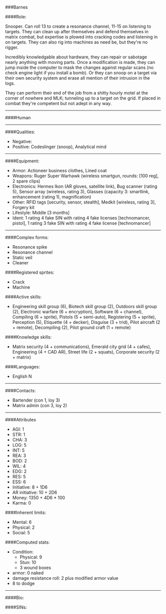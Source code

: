 ###Barnes

####Role:

Snooper. Can roll 13 to create a resonance channel, 11-15 on listening to targets. They can clean up after themselves and defend themselves in matrix combat, but expertise is plowed into cracking codes and listening in on targets. They can also rig into machines as need be, but they're no rigger.

Incredibly knowledgable about hardware, they can repair or sabotage nearly anything with moving parts. Once a modification is made, they can jump inside the computer to mask the changes against regular scans (no check engine light if you install a bomb). Or they can snoop on a target via their own security system and erase all mention of their intrusion in the logs. 

They can perform their end of the job from a shitty hourly motel at the corner of nowhere and MLK; tunneling up to a target on the grid. If placed in combat they're competent but not adept in any way.

____
####Human
____
####Qualities:

- Negative: 
- Positive: Codeslinger (snoop), Analytical mind

____
####Equipment:

- Armor: Actioneer business clothes, Lined coat
- Weapons: Ruger Super Warhawk (wireless smartgun, rounds: [100 reg], 2 spare clips)
- Electronics: Hermes Ikon (AR gloves, satellite link), Bug scanner (rating 5), Sensor array (wireless, rating 3), Glasses (capacity 3: smartlink, enhancement (rating 1), magnification)
- Other: RFID tags [security, sensor, stealth], Medkit [wireless, rating 3], Forgery kit
- Lifestyle: Middle [3 months]
- Ident: 1 rating 4 fake SIN with rating 4 fake licenses [technomancer, pistol], 1 rating 3 fake SIN with rating 4 fake license [technomancer]

____
####Complex forms:

- Resonance spike
- Resonance channel
- Static veil
- Cleaner

####Registered sprites:

- Crack
- Machine

####Active skills:

- Engineering skill group (6), Biotech skill group (2), Outdoors skill group (2), Electronic warfare (6 + encryption), Software (6 + channel), Compiling (6 + sprite), Pistols (5 + semi-auto), Registering (5 + sprite), Perception (5), Etiquette (4 + decker), Disguise (3 + trid), Pilot aircraft (2 + remote), Decompiling (2), Pilot ground craft (1 + remote)

####Knowledge skills:

- Matrix security (4 + communications), Emerald city grid (4 + cafes), Engineering (4 + CAD AR), Street life (2 + squats), Corporate security (2 + matrix)

####Languages:

- English N

____
####Contacts:

- Bartender (con 1, loy 3)
- Matrix admin (con 3, loy 2)

____
####Attributes

- AGI: 1
- STR: 1
- CHA: 3
- LOG: 5
- INT: 5
- REA: 3
- BOD: 2
- WIL: 4
- EDG: 2
- RES: 5
- ESS: 6
- Initiative: 8 + 1D6
- AR initiative: 10 + 2D6
- Money: 1350 + 4D6 * 100
- Karma: 0

####Inherent limits:

- Mental: 6
- Physical: 2
- Social: 5

####Computed stats:

- Condition:
	- Physical: 9
	- Stun: 10
	- 3 wound boxes
- armor: 0 naked
- damage resistance roll: 2 plus modified armor value
- 8 to dodge

____
####Bio:


####SINs:
